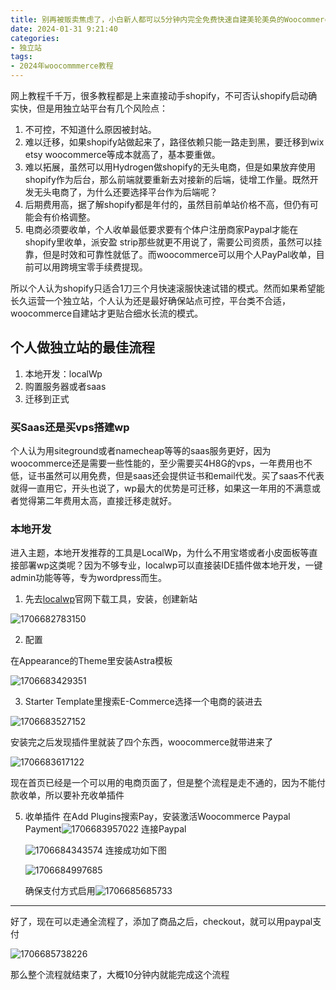 ```yaml
---
title: 别再被贩卖焦虑了，小白新人都可以5分钟内完全免费快速自建美轮美奂的Woocommerce独立站（2024年）
date: 2024-01-31 9:21:40
categories: 
- 独立站
tags:
- 2024年woocommmerce教程
---
```

网上教程千千万，很多教程都是上来直接动手shopify，不可否认shopify启动确实快，但是用独立站平台有几个风险点：

1. 不可控，不知道什么原因被封站。
2. 难以迁移，如果shopify站做起来了，路径依赖只能一路走到黑，要迁移到wix etsy woocommerce等成本就高了，基本要重做。
3. 难以拓展，虽然可以用Hydrogen做shopify的无头电商，但是如果放弃使用shopify作为后台，那么前端就要重新去对接新的后端，徒增工作量。既然开发无头电商了，为什么还要选择平台作为后端呢？
4. 后期费用高，据了解shopify都是年付的，虽然目前单站价格不高，但仍有可能会有价格调整。
5. 电商必须要收单，个人收单最低要求要有个体户注册商家Paypal才能在shopify里收单，派安盈 strip那些就更不用说了，需要公司资质，虽然可以挂靠，但是时效和可靠性就低了。而woocommerce可以用个人PayPal收单，目前可以用跨境宝零手续费提现。

所以个人认为shopify只适合1刀三个月快速滚服快速试错的模式。然而如果希望能长久运营一个独立站，个人认为还是最好确保站点可控，平台类不合适，woocommerce自建站才更贴合细水长流的模式。

## 个人做独立站的最佳流程

1. 本地开发：localWp
2. 购置服务器或者saas
3. 迁移到正式

### 买Saas还是买vps搭建wp

个人认为用siteground或者namecheap等等的saas服务更好，因为woocommerce还是需要一些性能的，至少需要买4H8G的vps，一年费用也不低，证书虽然可以用免费，但是saas还会提供证书和email代发。买了saas不代表就得一直用它，开头也说了，wp最大的优势是可迁移，如果这一年用的不满意或者觉得第二年费用太高，直接迁移走就好。

### 本地开发

进入主题，本地开发推荐的工具是LocalWp，为什么不用宝塔或者小皮面板等直接部署wp这类呢？因为不够专业，localwp可以直接装IDE插件做本地开发，一键admin功能等等，专为wordpress而生。

1. 先去[localwp](https://localwp.com/)官网下载工具，安装，创建新站

![1706682783150](https://claytonweb3.4everland.store/2024%E7%8B%AC%E7%AB%8B%E7%AB%99starter/1706682783150.png)

2. 配置

在Appearance的Theme里安装Astra模板

![1706683429351](https://claytonweb3.4everland.store/2024%E7%8B%AC%E7%AB%8B%E7%AB%99starter/1706683429351.png)

3. Starter Template里搜索E-Commerce选择一个电商的装进去

![1706683527152](https://claytonweb3.4everland.store/2024%E7%8B%AC%E7%AB%8B%E7%AB%99starter/1706683527152.png)

安装完之后发现插件里就装了四个东西，woocommerce就带进来了

![1706683617122](https://claytonweb3.4everland.store/2024%E7%8B%AC%E7%AB%8B%E7%AB%99starter/1706683617122.png)

现在首页已经是一个可以用的电商页面了，但是整个流程是走不通的，因为不能付款收单，所以要补充收单插件

5. 收单插件
   在Add Plugins搜索Pay，安装激活Woocommerce Paypal Payment![1706683957022](https://claytonweb3.4everland.store/2024%E7%8B%AC%E7%AB%8B%E7%AB%99starter/1706683957022.png)
   连接Paypal

   ![1706684343574](https://claytonweb3.4everland.store/2024%E7%8B%AC%E7%AB%8B%E7%AB%99starter/1706684343574.png)
   连接成功如下图

   ![1706684997685](https://claytonweb3.4everland.store/2024%E7%8B%AC%E7%AB%8B%E7%AB%99starter/1706684997685.png)

   确保支付方式启用![1706685685733](https://claytonweb3.4everland.store/2024%E7%8B%AC%E7%AB%8B%E7%AB%99starter/1706685685733.png)

---

好了，现在可以走通全流程了，添加了商品之后，checkout，就可以用paypal支付

![1706685738226](https://claytonweb3.4everland.store/2024%E7%8B%AC%E7%AB%8B%E7%AB%99starter/1706685738226.png)

那么整个流程就结束了，大概10分钟内就能完成这个流程
